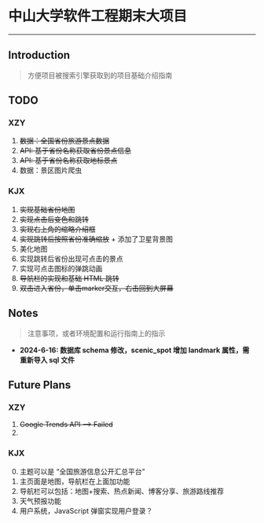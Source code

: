 # 中山大学软件工程期末大项目

---

## Introduction
> 方便项目被搜索引擎获取到的项目基础介绍指南

## TODO

### XZY
1. ~~数据：全国省份旅游景点数据~~
2. ~~API: 基于省份名称获取省份景点信息~~
3. ~~API: 基于省份名称获取地标景点~~
4. 数据：景区图片爬虫

### KJX

1. ~~实现基础省份地图~~
2. ~~实现点击后变色和跳转~~
3. ~~实现右上角的缩略介绍框~~
4. ~~实现跳转后按照省份准确缩放~~ + 添加了卫星背景图
5. 美化地图
6. 实现跳转后省份出现可点击的景点
7. 实现可点击图标的弹跳动画
8. ~~导航栏的实现和基础 HTML 跳转~~
9. ~~双击进入省份，单击marker交互，右击回到大屏幕~~

## Notes
> 注意事项，或者环境配置和运行指南上的指示
+ **2024-6-16: 数据库 schema 修改，scenic_spot 增加 landmark 属性，需重新导入 sql 文件**


## Future Plans

### XZY
1. ~~Google Trends API --> Failed~~
2. 


### KJX

0. 主题可以是 “全国旅游信息公开汇总平台”
1. 主页面是地图，导航栏在上面加功能
2. 导航栏可以包括：地图+搜索、热点新闻、博客分享、旅游路线推荐
3. 天气预报功能 
4. 用户系统，JavaScript 弹窗实现用户登录？